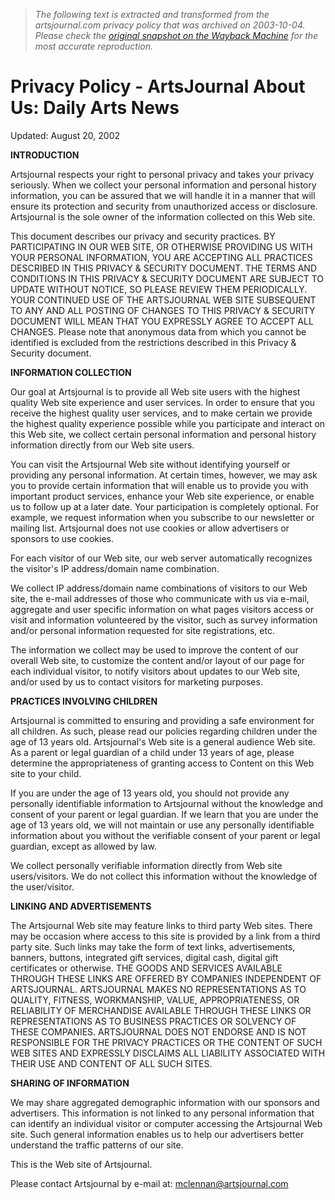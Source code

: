 > *The following text is extracted and transformed from the artsjournal.com privacy policy that was archived on 2003-10-04. Please check the [original snapshot on the Wayback Machine](https://web.archive.org/web/20031004161613id_/http%3A//artsjournal.com/about/privacypolicy.shtml) for the most accurate reproduction.*

# Privacy Policy - ArtsJournal About Us: Daily Arts News

Updated: August 20, 2002

**INTRODUCTION**

Artsjournal respects your right to personal privacy and takes your privacy seriously. When we collect your personal information and personal history information, you can be assured that we will handle it in a manner that will ensure its protection and security from unauthorized access or disclosure. Artsjournal is the sole owner of the information collected on this Web site. 

This document describes our privacy and security practices. BY PARTICIPATING IN OUR WEB SITE, OR OTHERWISE PROVIDING US WITH YOUR PERSONAL INFORMATION, YOU ARE ACCEPTING ALL PRACTICES DESCRIBED IN THIS PRIVACY & SECURITY DOCUMENT. THE TERMS AND CONDITIONS IN THIS PRIVACY & SECURITY DOCUMENT ARE SUBJECT TO UPDATE WITHOUT NOTICE, SO PLEASE REVIEW THEM PERIODICALLY. YOUR CONTINUED USE OF THE ARTSJOURNAL WEB SITE SUBSEQUENT TO ANY AND ALL POSTING OF CHANGES TO THIS PRIVACY & SECURITY DOCUMENT WILL MEAN THAT YOU EXPRESSLY AGREE TO ACCEPT ALL CHANGES. Please note that anonymous data from which you cannot be identified is excluded from the restrictions described in this Privacy & Security document.

**INFORMATION COLLECTION**

Our goal at Artsjournal is to provide all Web site users with the highest quality Web site experience and user services. In order to ensure that you receive the highest quality user services, and to make certain we provide the highest quality experience possible while you participate and interact on this Web site, we collect certain personal information and personal history information directly from our Web site users.

You can visit the Artsjournal Web site without identifying yourself or providing any personal information. At certain times, however, we may ask you to provide certain information that will enable us to provide you with important product services, enhance your Web site experience, or enable us to follow up at a later date. Your participation is completely optional. For example, we request information when you subscribe to our newsletter or mailing list. Artsjournal does not use cookies or allow advertisers or sponsors to use cookies.

For each visitor of our Web site, our web server automatically recognizes the visitor's IP address/domain name combination. 

We collect IP address/domain name combinations of visitors to our Web site, the e-mail addresses of those who communicate with us via e-mail, aggregate and user specific information on what pages visitors access or visit and information volunteered by the visitor, such as survey information and/or personal information requested for site registrations, etc. 

The information we collect may be used to improve the content of our overall Web site, to customize the content and/or layout of our page for each individual visitor, to notify visitors about updates to our Web site, and/or used by us to contact visitors for marketing purposes. 

**PRACTICES INVOLVING CHILDREN**

Artsjournal is committed to ensuring and providing a safe environment for all children. As such, please read our policies regarding children under the age of 13 years old. Artsjournal's Web site is a general audience Web site. As a parent or legal guardian of a child under 13 years of age, please determine the appropriateness of granting access to Content on this Web site to your child. 

If you are under the age of 13 years old, you should not provide any personally identifiable information to Artsjournal without the knowledge and consent of your parent or legal guardian. If we learn that you are under the age of 13 years old, we will not maintain or use any personally identifiable information about you without the verifiable consent of your parent or legal guardian, except as allowed by law.

We collect personally verifiable information directly from Web site users/visitors. We do not collect this information without the knowledge of the user/visitor. 

**LINKING AND ADVERTISEMENTS**

The Artsjournal Web site may feature links to third party Web sites. There may be occasion where access to this site is provided by a link from a third party site. Such links may take the form of text links, advertisements, banners, buttons, integrated gift services, digital cash, digital gift certificates or otherwise. THE GOODS AND SERVICES AVAILABLE THROUGH THESE LINKS ARE OFFERED BY COMPANIES INDEPENDENT OF ARTSJOURNAL. ARTSJOURNAL MAKES NO REPRESENTATIONS AS TO QUALITY, FITNESS, WORKMANSHIP, VALUE, APPROPRIATENESS, OR RELIABILITY OF MERCHANDISE AVAILABLE THROUGH THESE LINKS OR REPRESENTATIONS AS TO BUSINESS PRACTICES OR SOLVENCY OF THESE COMPANIES. ARTSJOURNAL DOES NOT ENDORSE AND IS NOT RESPONSIBLE FOR THE PRIVACY PRACTICES OR THE CONTENT OF SUCH WEB SITES AND EXPRESSLY DISCLAIMS ALL LIABILITY ASSOCIATED WITH THEIR USE AND CONTENT OF ALL SUCH SITES.

**SHARING OF INFORMATION**

We may share aggregated demographic information with our sponsors and advertisers. This information is not linked to any personal information that can identify an individual visitor or computer accessing the Artsjournal Web site. Such general information enables us to help our advertisers better understand the traffic patterns of our site.

This is the Web site of Artsjournal. 

Please contact Artsjournal by e-mail at: [mclennan@artsjournal.com](mailto:mclennan@artsjournal.com)
